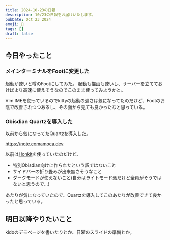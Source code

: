```yaml
---
title: 2024-10-23の日報
description: 10/23の日報をお届けいたします。
pubDate: Oct 23 2024
emoji: 🦊
tags: []
draft: false
---
```


## 今日やったこと

### メインターミナルをFootに変更した

起動が速いと噂のFootにしてみた。
起動も描画も速いし、サーバーを立てておけばより高速に使えそうなのでこのまま使ってみようかと。

Vim
IMEを使っているのでkittyの起動の遅さは気になってたのだけど、Footのお陰で改善されつつあるし、その面から見ても良かったなと思っている。

### Obisdian Quartzを導入した

以前から気になってたQuartzを導入した。

https://note.comamoca.dev

以前は[Honkit](https://github.com/honkit/honkit)を使っていたのだけど、

- 特別Obisdian向けに作られたという訳ではないこと
- サイドバーの折り畳みが出来無さそうなこと
- ダークモードが使えないこと(自分はライトモード派だけど全員がそうではないと思うので...)

あたりが気になっていたので、Quartzを導入してこのあたりが改善できて良かったと思っている。

## 明日以降やりたいこと

kidoのデモページを書いたりとか、日曜のスライドの準備とか。
